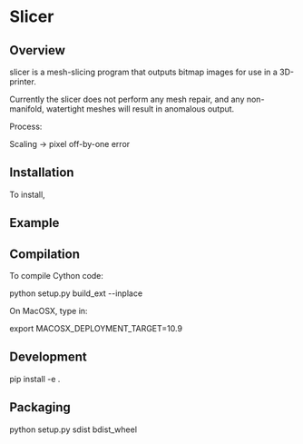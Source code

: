Slicer
======
Overview
--------
slicer is a mesh-slicing program that outputs bitmap images for use in a 3D-printer.

Currently the slicer does not perform any mesh repair, and any non-manifold, watertight meshes will result in anomalous output.

Process:

Scaling -> pixel off-by-one error

Installation
------------
To install, 

Example
-------


Compilation
-----------
To compile Cython code:

python setup.py build_ext --inplace

On MacOSX, type in:

export MACOSX_DEPLOYMENT_TARGET=10.9

Development
-----------
pip install -e .

Packaging
---------
python setup.py sdist bdist_wheel